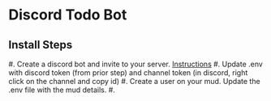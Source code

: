 # Discord Todo Bot

## Install Steps

#. Create a discord bot and invite to your server. [Instructions](https://discordpy.readthedocs.io/en/stable/discord.html)
#. Update .env with discord token (from prior step) and channel token (in discord, right click on the channel and copy id)
#. Create a user on your mud. Update the .env file with the mud details.
#.

